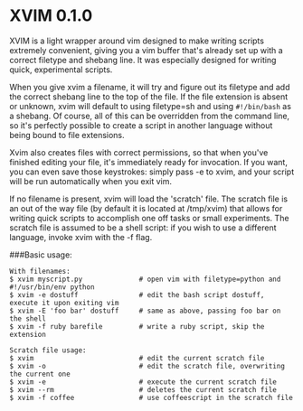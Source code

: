 XVIM 0.1.0
==========

XVIM is a light wrapper around vim designed to make writing scripts extremely
convenient, giving you a vim buffer that's already set up with a correct
filetype and shebang line. It was especially designed for writing quick, experimental
scripts.

When you give xvim a filename, it will try and figure out its filetype and add the
correct shebang line to the top of the file. If the file extension is absent or
unknown, xvim will default to using filetype=sh and using `#!/bin/bash` as a
shebang. Of course, all of this can be overridden from the command line, so it's
perfectly possible to create a script in another language without being bound to
file extensions.

Xvim also creates files with correct permissions, so that when you've finished
editing your file, it's immediately ready for invocation. If you want, you can
even save those keystrokes: simply pass -e to xvim, and your script will be run
automatically when you exit vim.

If no filename is present, xvim will load the 'scratch' file. The scratch file is an
out of the way file (by default it is located at /tmp/xvim) that allows for writing
quick scripts to accomplish one off tasks or small experiments. The scratch file
is assumed to be a shell script: if you wish to use a different language, invoke
xvim with the -f flag.

###Basic usage:

    With filenames:
    $ xvim myscript.py              # open vim with filetype=python and #!/usr/bin/env python
    $ xvim -e dostuff               # edit the bash script dostuff, execute it upon exiting vim
    $ xvim -E 'foo bar' dostuff     # same as above, passing foo bar on the shell
    $ xvim -f ruby barefile         # write a ruby script, skip the extension

    Scratch file usage:
    $ xvim                          # edit the current scratch file
    $ xvim -o                       # edit the scratch file, overwriting the current one
    $ xvim -e                       # execute the current scratch file
    $ xvim --rm                     # deletes the current scratch file
    $ xvim -f coffee                # use coffeescript in the scratch file


